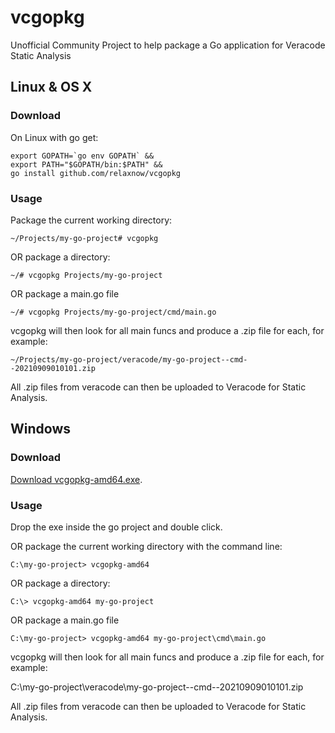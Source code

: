 # vcgopkg
Unofficial Community Project to help package a Go application for Veracode Static Analysis

## Linux & OS X

### Download

On Linux with go get:
```
export GOPATH=`go env GOPATH` &&
export PATH="$GOPATH/bin:$PATH" &&
go install github.com/relaxnow/vcgopkg
```

### Usage

Package the current working directory:
```
~/Projects/my-go-project# vcgopkg
```

OR package a directory:
```
~/# vcgopkg Projects/my-go-project
```

OR package a main.go file
```
~/# vcgopkg Projects/my-go-project/cmd/main.go
```
vcgopkg will then look for all main funcs and produce a .zip file for each, for example:

```
~/Projects/my-go-project/veracode/my-go-project--cmd--20210909010101.zip
```

All .zip files from veracode can then be uploaded to Veracode for Static Analysis.

## Windows

### Download

[Download vcgopkg-amd64.exe](https://github.com/relaxnow/vcgopkg/releases/download/v0.0.12/vcgopkg-amd64.exe).

### Usage

Drop the exe inside the go project and double click.

OR package the current working directory with the command line:
```
C:\my-go-project> vcgopkg-amd64
```

OR package a directory:
```
C:\> vcgopkg-amd64 my-go-project
```

OR package a main.go file
```
C:\my-go-project> vcgopkg-amd64 my-go-project\cmd\main.go
```
vcgopkg will then look for all main funcs and produce a .zip file for each, for example:

C:\my-go-project\veracode\my-go-project--cmd--20210909010101.zip

All .zip files from veracode can then be uploaded to Veracode for Static Analysis.
